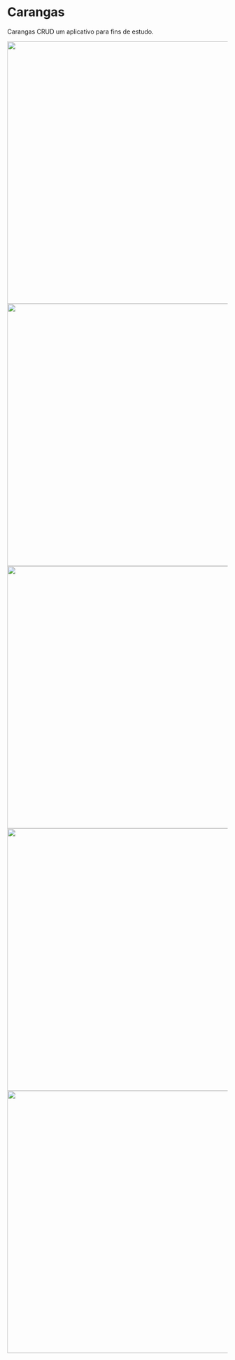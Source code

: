 # Carangas
Carangas CRUD um aplicativo para fins de estudo.

<img src="https://user-images.githubusercontent.com/79378229/182483527-a7131534-eaa6-4f70-a8a7-41fb2c9fd22f.png" height="600">  <img src="https://user-images.githubusercontent.com/79378229/182484270-fdb2924a-b944-4522-909b-f714376bbfc3.png" height="600">  <img src="https://user-images.githubusercontent.com/79378229/182484522-0b8b4493-7183-4664-9cae-90b3248933b9.png" height="600">  <img src="https://user-images.githubusercontent.com/79378229/182484522-0b8b4493-7183-4664-9cae-90b3248933b9.png" height="600">  <img src="https://user-images.githubusercontent.com/79378229/182484541-340ca7cd-7be3-4b25-8db5-718bc67aa51b.png" height="600">
